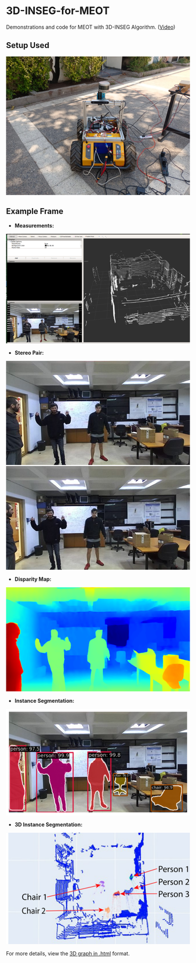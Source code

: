 # 3D-INSEG-for-MEOT

Demonstrations and code for MEOT with 3D-INSEG Algorithm.
([Video](https://youtu.be/scPRhsJunwA?si=6tnOo4mSjJsfQ2vJ))

## Setup Used
<div align="center">
  <img src="images/husky.jpg?raw=true" alt="Husky" />
</div>

## Example Frame
- **Measurements:**
<div align="center">
  <img src="images/measurements.png?raw=true" alt="Measurements" />
</div>

- **Stereo Pair:**
<div align="center">
  <img src="images/im0.jpg?raw=true" alt="Stereo Image 1" />
  <img src="images/im1.jpg?raw=true" alt="Stereo Image 2" />
</div>

- **Disparity Map:**
<div align="center">
  <img src="images/dispmap.png?raw=true" alt="Disparity Map" />
</div>

- **Instance Segmentation:**
<div align="center">
  <img src="images/segmentation_example.png?raw=true" alt="Segmentation Example" />
</div>

- **3D Instance Segmentation:**
<div align="center">
  <img src="images/12la.jpg?raw=true" alt="3D Instance Segmentation" />
</div>

For more details, view the [3D graph in .html](images/velodyne.html) format.
